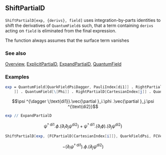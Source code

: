 ## ShiftPartialD

`ShiftPartialD[exp, {derivs}, field]` uses integration-by-parts identities to shift the derivatives of `QuantumField`s such, that a term containing `derivs` acting on `field` is eliminated from the final expression.

The function always assumes that the surface term vanishes

### See also

[Overview](Extra/FeynCalc.md), [ExplicitPartialD](ExplicitPartialD.md), [ExpandPartialD](ExpandPartialD.md), [QuantumField](QuantumField.md)

### Examples

```mathematica
exp = QuantumField[QuarkFieldPsiDagger, PauliIndex[di1]] . RightPartialD[CartesianIndex[i 
    ]] . QuantumField[\[Phi]] . RightPartialD[CartesianIndex[j]] . QuantumField[QuarkFieldPsi, PauliIndex[di2]]
```

$$\psi ^{\dagger \;\text{di1}}.\vec{\partial }_i.\phi .\vec{\partial }_j.\psi ^{\text{di2}}$$

```mathematica
exp // ExpandPartialD
```

$$\psi ^{\dagger \;\text{di1}}.\phi .\left(\partial _i\partial _j\psi ^{\text{di2}}\right)+\psi ^{\dagger \;\text{di1}}.\left(\partial _i\phi \right).\left(\partial _j\psi ^{\text{di2}}\right)$$

```mathematica
ShiftPartialD[exp, {FCPartialD[CartesianIndex[i]]}, QuarkFieldPsi, FCVerbose -> -1]
```

$$-\left(\partial _i\psi ^{\dagger \;\text{di1}}\right).\phi .\left(\partial _j\psi ^{\text{di2}}\right)$$